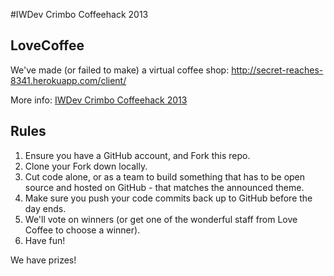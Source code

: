#IWDev Crimbo Coffeehack 2013

## LoveCoffee

We've made (or failed to make) a virtual coffee shop:
http://secret-reaches-8341.herokuapp.com/client/

More info: [IWDev Crimbo Coffeehack 2013](http://saxonmatt.co.uk/coffeehack/index.html)

## Rules

1. Ensure you have a GitHub account, and Fork this repo.
2. Clone your Fork down locally.
3. Cut code alone, or as a team to build something that has to be open source and hosted on GitHub - that matches the announced theme.
4. Make sure you push your code commits back up to GitHub before the day ends.
5. We'll vote on winners (or get one of the wonderful staff from Love Coffee to choose a winner).
6. Have fun!

We have prizes!

